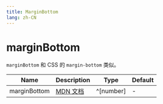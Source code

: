```yaml
---
title: MarginBottom
lang: zh-CN
---
```


# marginBottom

`marginBottom` 和 CSS 的 `margin-bottom` 类似。

| Name               | Description      | Type                         | Default |
|--------------------|------------------|------------------------------| ------- |
| marginBottom         |[MDN 文档](http://developer.mozilla.org/zh-CN/docs/Web/CSS/margin-bottom) | ^[number]| - |
